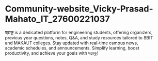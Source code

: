 # Community-website_Vicky-Prasad-Mahato_IT_27600221037
पढ़ाकू is a dedicated platform for engineering students, offering organizers, previous year questions, notes, Q&amp;A, and study resources tailored to BBIT and MAKAUT colleges. Stay updated with real-time campus news, academic schedules, and announcements. Simplify learning, boost productivity, and achieve your goals with पढ़ाकू!
